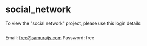 # social_network

To view the "social network" project, please use this login details:

##
Email: free@samuraijs.com
Password: free
##

